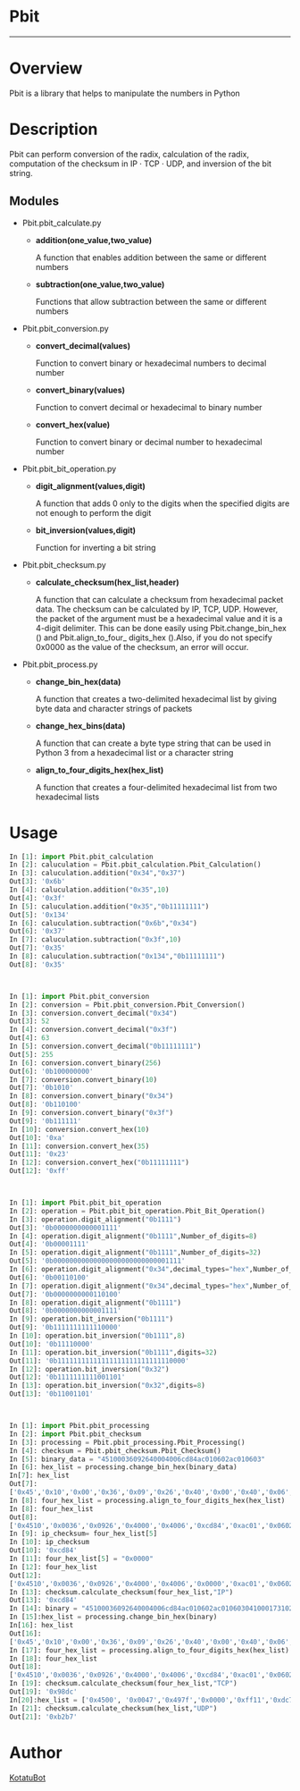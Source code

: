 # Pbit

---

# Overview

Pbit is a library that helps to manipulate the numbers in Python

# Description

Pbit can perform conversion of the radix, calculation of the radix, 
computation of the checksum in IP · TCP · UDP, and inversion of the bit string.


## Modules 

+ Pbit.pbit_calculate.py
   + **addition(one_value,two_value)**  

        A function that enables addition between the same or different numbers
   + **subtraction(one_value,two_value)**  

        Functions that allow subtraction between the same or different numbers

+ Pbit.pbit_conversion.py
   + **convert_decimal(values)**  

        Function to convert binary or hexadecimal numbers to decimal number
   + **convert_binary(values)**   

        Function to convert decimal or hexadecimal to binary number
   + **convert_hex(value)**   

        Function to convert binary or decimal number to hexadecimal number

+ Pbit.pbit_bit_operation.py
   + **digit_alignment(values,digit)**   

        A function that adds 0 only to the digits when the specified digits are not enough to perform the digit 
   + **bit_inversion(values,digit)**  

        Function for inverting a bit string


+ Pbit.pbit_checksum.py
   + **calculate_checksum(hex_list,header)**  

        A function that can calculate a checksum from hexadecimal packet data. The checksum can be calculated by IP, TCP, UDP. However, the packet of the argument must be a hexadecimal value and it is a 4-digit delimiter. This can be done easily using Pbit.change_bin_hex () and Pbit.align_to_four_ digits_hex ().Also, if you do not specify 0x0000 as the value of the checksum, an error will occur.

+ Pbit.pbit_process.py
   + **change_bin_hex(data)**  

        A function that creates a two-delimited hexadecimal list by giving byte data and character strings of packets
   + **change_hex_bins(data)**   

        A function that can create a byte type string that can be used in Python 3 from a hexadecimal list or a character string
   + **align_to_four_digits_hex(hex_list)**  

        A function that creates a four-delimited hexadecimal list from two hexadecimal lists
# Usage
```python
In [1]: import Pbit.pbit_calculation
In [2]: caluculation = Pbit.pbit_calculation.Pbit_Calculation()
In [3]: caluculation.addition("0x34","0x37")
Out[3]: '0x6b'
In [4]: caluculation.addition("0x35",10)
Out[4]: '0x3f'
In [5]: caluculation.addition("0x35","0b11111111")
Out[5]: '0x134'
In [6]: caluculation.subtraction("0x6b","0x34")
Out[6]: '0x37'
In [7]: caluculation.subtraction("0x3f",10)
Out[7]: '0x35'
In [8]: caluculation.subtraction("0x134","0b11111111")
Out[8]: '0x35'



In [1]: import Pbit.pbit_conversion
In [2]: conversion = Pbit.pbit_conversion.Pbit_Conversion()
In [3]: conversion.convert_decimal("0x34")
Out[3]: 52
In [4]: conversion.convert_decimal("0x3f")
Out[4]: 63
In [5]: conversion.convert_decimal("0b11111111")
Out[5]: 255
In [6]: conversion.convert_binary(256)
Out[6]: '0b100000000'
In [7]: conversion.convert_binary(10)
Out[7]: '0b1010'
In [8]: conversion.convert_binary("0x34")
Out[8]: '0b110100'
In [9]: conversion.convert_binary("0x3f")
Out[9]: '0b111111'
In [10]: conversion.convert_hex(10)
Out[10]: '0xa'
In [11]: conversion.convert_hex(35)
Out[11]: '0x23'
In [12]: conversion.convert_hex("0b11111111")
Out[12]: '0xff'



In [1]: import Pbit.pbit_bit_operation
In [2]: operation = Pbit.pbit_bit_operation.Pbit_Bit_Operation()
In [3]: operation.digit_alignment("0b1111")
Out[3]: '0b0000000000001111'
In [4]: operation.digit_alignment("0b1111",Number_of_digits=8)
Out[4]: '0b00001111'
In [5]: operation.digit_alignment("0b1111",Number_of_digits=32)
Out[5]: '0b00000000000000000000000000001111'
In [6]: operation.digit_alignment("0x34",decimal_types="hex",Number_of_digits=8)
Out[6]: '0b00110100'
In [7]: operation.digit_alignment("0x34",decimal_types="hex",Number_of_digits=16)
Out[7]: '0b0000000000110100'
In [8]: operation.digit_alignment("0b1111")
Out[8]: '0b0000000000001111'
In [9]: operation.bit_inversion("0b1111")
Out[9]: '0b1111111111110000'
In [10]: operation.bit_inversion("0b1111",8)
Out[10]: '0b11110000'
In [11]: operation.bit_inversion("0b1111",digits=32)
Out[11]: '0b11111111111111111111111111110000'
In [12]: operation.bit_inversion("0x32")
Out[12]: '0b1111111111001101'
In [13]: operation.bit_inversion("0x32",digits=8)
Out[13]: '0b11001101'



In [1]: import Pbit.pbit_processing
In [2]: import Pbit.pbit_checksum
In [3]: processing = Pbit.pbit_processing.Pbit_Processing()
In [4]: checksum = Pbit.pbit_checksum.Pbit_Checksum()
In [5]: binary_data = "45100036092640004006cd84ac010602ac010603"
In [6]: hex_list = processing.change_bin_hex(binary_data)
In[7]: hex_list
Out[7]:
['0x45','0x10','0x00','0x36','0x09','0x26','0x40','0x00','0x40','0x06','0xcd','0x84','0xac','0x01','0x06','0x02','0xac','0x01','0x06','0x03']
In [8]: four_hex_list = processing.align_to_four_digits_hex(hex_list)
In [8]: four_hex_list
Out[8]:
['0x4510','0x0036','0x0926','0x4000','0x4006','0xcd84','0xac01','0x0602','0xac01','0x0603']
In [9]: ip_checksum= four_hex_list[5]
In [10]: ip_checksum
Out[10]: '0xcd84'
In [11]: four_hex_list[5] = "0x0000"
In [12]: four_hex_list
Out[12]:
['0x4510','0x0036','0x0926','0x4000','0x4006','0x0000','0xac01','0x0602','0xac01','0x0603']
In [13]: checksum.calculate_checksum(four_hex_list,"IP")
Out[13]: '0xcd84'
In [14]: binary = "45100036092640004006cd84ac010602ac010603041000173102d60e4174fb2a80188218000000000101080a000566bc00043c1a0d00"
In [15]:hex_list = processing.change_bin_hex(binary)
In[16]: hex_list
Out[16]: 
['0x45','0x10','0x00','0x36','0x09','0x26','0x40','0x00','0x40','0x06','0xcd','0x84','0xac','0x01','0x06','0x02','0xac','0x01','0x06','0x03','0x04','0x10','0x00','0x17','0x31','0x02','0xd6','0x0e','0x41','0x74','0xfb','0x2a','0x80','0x18','0x82','0x18','0x00','0x00','0x00','0x00','0x01','0x01','0x08','0x0a','0x00','0x05','0x66','0xbc','0x00','0x04','0x3c','0x1a','0x0d','0x00']
In [17]: four_hex_list = processing.align_to_four_digits_hex(hex_list)
In [18]: four_hex_list
Out[18]:
['0x4510','0x0036','0x0926','0x4000','0x4006','0xcd84','0xac01','0x0602','0xac01','0x0603','0x0410','0x0017','0x3102','0xd60e','0x4174','0xfb2a','0x8018','0x8218','0x0000','0x0000','0x0101','0x080a','0x0005','0x66bc','0x0004','0x3c1a','0x0d00']
In [19]: checksum.calculate_checksum(four_hex_list,"TCP")
Out[19]: '0x98dc'
In[20]:hex_list = ['0x4500', '0x0047','0x497f','0x0000','0xff11','0xdc70','0xc0a8','0x0a64','0xc0a8','0x0a01','0xee92','0x0035','0x0033','0x0000','0x1bc6','0x0100','0x0001','0x0000','0x0000','0x0000','0x0565','0x3336','0x3830','0x0464','0x7363','0x670a','0x616b','0x616d','0x6169','0x6564','0x6765','0x036e','0x6574','0x0000','0x0100']
In [21]: checksum.calculate_checksum(hex_list,"UDP")
Out[21]: '0xb2b7'
```
# Author
[KotatuBot](https://github.com/KotatuBot)

